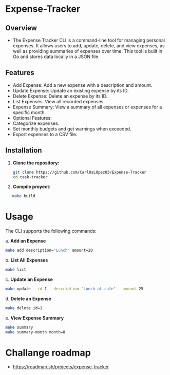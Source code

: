 # Expense-Tracker

## Overview

- The Expense Tracker CLI is a command-line tool for managing personal expenses. It allows users to add, update, delete, and view expenses, as well as providing summaries of expenses over time. This tool is built in Go and stores data locally in a JSON file.


## Features

* Add Expense: Add a new expense with a description and amount.
* Update Expense: Update an existing expense by its ID.
* Delete Expense: Delete an expense by its ID.
* List Expenses: View all recorded expenses.
* Expense Summary: View a summary of all expenses or expenses for a specific month.
 * Optional Features:
 * Categorize expenses.
 * Set monthly budgets and get warnings when exceeded.
 * Export expenses to a CSV file.

## Installation

1. **Clone the repository:**

   ```bash
   git clone https://github.com/Carl0sL0pez03/Expense-Tracker
   cd task-tracker
   ```

2. **Compile proyect:**

```bash
   make build
```

# Usage

The CLI supports the following commands:

a. **Add an Expense**

```bash
make add description="Lunch" amount=20
```

b. **List All Expenses**

```bash
make list
```

c. **Update an Expense**

```bash
make update --id 1 --description "Lunch at cafe" --amount 25
```

d. **Delete an Expense**

```bash
make delete id=1
```

e. **View Expense Summary**

```bash
make summary
make summary-month month=8
```

# Challange roadmap

- https://roadmap.sh/projects/expense-tracker
